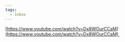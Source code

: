 ```yaml
---
tags:
  - inbox
---
```


[https://www.youtube.com/watch?v=Dx8WOurCCaM](https://www.youtube.com/watch?v=Dx8WOurCCaM) 